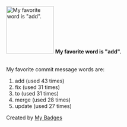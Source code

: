 <img src="https://github.com/my-badges/my-badges/blob/master/src/all-badges/favorite-word/favorite-word.png?raw=true" alt="My favorite word is &quot;add&quot;." title="My favorite word is &quot;add&quot;." width="128">
<strong>My favorite word is &quot;add&quot;.</strong>
<br><br>

My favorite commit message words are:

1. add (used 43 times)
2. fix (used 31 times)
3. to (used 31 times)
4. merge (used 28 times)
5. update (used 27 times)


Created by <a href="https://github.com/my-badges/my-badges">My Badges</a>